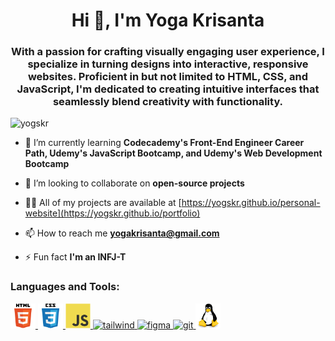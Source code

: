 <h1 align="center">Hi 👋, I'm Yoga Krisanta</h1>
<h3 align="center">With a passion for crafting visually engaging user experience, I specialize in turning designs into interactive, responsive websites. Proficient in but not limited to HTML, CSS, and JavaScript, I'm dedicated to creating intuitive interfaces that seamlessly blend creativity with functionality.</h3>

<p align="left"> <img src="https://komarev.com/ghpvc/?username=yogskr&label=Profile%20views&color=0e75b6&style=flat" alt="yogskr" /> </p>

- 🌱 I’m currently learning **Codecademy's Front-End Engineer Career Path, Udemy's JavaScript Bootcamp, and Udemy's Web Development Bootcamp**

- 👯 I’m looking to collaborate on **open-source projects**

- 👨‍💻 All of my projects are available at [https://yogskr.github.io/personal-website](https://yogskr.github.io/portfolio)

- 📫 How to reach me **yogakrisanta@gmail.com**

- ⚡ Fun fact **I'm an INFJ-T**

<h3 align="left">Languages and Tools:</h3>
<p align="left">
  <!-- Programming Languages -->
  <a href="https://www.w3.org/html/" target="_blank" rel="noreferrer">
    <img src="https://raw.githubusercontent.com/devicons/devicon/master/icons/html5/html5-original-wordmark.svg" alt="html5" width="40" height="40"/>
  </a>
  <a href="https://www.w3schools.com/css/" target="_blank" rel="noreferrer">
    <img src="https://raw.githubusercontent.com/devicons/devicon/master/icons/css3/css3-original-wordmark.svg" alt="css3" width="40" height="40"/>
  </a>
  <a href="https://developer.mozilla.org/en-US/docs/Web/JavaScript" target="_blank" rel="noreferrer">
    <img src="https://raw.githubusercontent.com/devicons/devicon/master/icons/javascript/javascript-original.svg" alt="javascript" width="40" height="40"/>
  </a>
  <a href="https://tailwindcss.com/" target="_blank" rel="noreferrer">
    <img src="https://www.vectorlogo.zone/logos/tailwindcss/tailwindcss-icon.svg" alt="tailwind" width="40" height="40"/>
  </a>
  <!-- Software and Tools -->
  <a href="https://www.figma.com/" target="_blank" rel="noreferrer">
    <img src="https://www.vectorlogo.zone/logos/figma/figma-icon.svg" alt="figma" width="40" height="40"/>
  </a>
  <a href="https://git-scm.com/" target="_blank" rel="noreferrer">
    <img src="https://www.vectorlogo.zone/logos/git-scm/git-scm-icon.svg" alt="git" width="40" height="40"/>
  </a>
  <a href="https://www.linux.org/" target="_blank" rel="noreferrer">
    <img src="https://raw.githubusercontent.com/devicons/devicon/master/icons/linux/linux-original.svg" alt="linux" width="40" height="40"/>
  </a>
</p>

<!---
yogskr/yogskr is a ✨ special ✨ repository because its `README.md` (this file) appears on your GitHub profile.
You can click the Preview link to take a look at your changes.
--->
